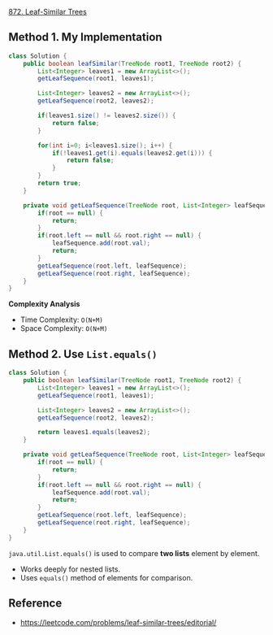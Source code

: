 [872. Leaf-Similar Trees](https://leetcode.com/problems/leaf-similar-trees/description/)


## Method 1. My Implementation
```java
class Solution {
    public boolean leafSimilar(TreeNode root1, TreeNode root2) {
        List<Integer> leaves1 = new ArrayList<>();
        getLeafSequence(root1, leaves1);

        List<Integer> leaves2 = new ArrayList<>();
        getLeafSequence(root2, leaves2);

        if(leaves1.size() != leaves2.size()) {
            return false;
        }

        for(int i=0; i<leaves1.size(); i++) {
            if(!leaves1.get(i).equals(leaves2.get(i))) {
                return false;
            }
        }
        return true;
    }

    private void getLeafSequence(TreeNode root, List<Integer> leafSequence) {
        if(root == null) {
            return;
        }
        if(root.left == null && root.right == null) {
            leafSequence.add(root.val);
            return;
        }
        getLeafSequence(root.left, leafSequence);
        getLeafSequence(root.right, leafSequence);
    }
}
```
**Complexity Analysis**
* Time Complexity: `O(N+M)`
* Space Complexity: `O(N+M)`


## Method 2. Use `List.equals()`
```java
class Solution {
    public boolean leafSimilar(TreeNode root1, TreeNode root2) {
        List<Integer> leaves1 = new ArrayList<>();
        getLeafSequence(root1, leaves1);

        List<Integer> leaves2 = new ArrayList<>();
        getLeafSequence(root2, leaves2);

        return leaves1.equals(leaves2);
    }

    private void getLeafSequence(TreeNode root, List<Integer> leafSequence) {
        if(root == null) {
            return;
        }
        if(root.left == null && root.right == null) {
            leafSequence.add(root.val);
            return;
        }
        getLeafSequence(root.left, leafSequence);
        getLeafSequence(root.right, leafSequence);
    }
}
```
`java.util.List.equals()` is used to compare **two lists** element by element.
* Works deeply for nested lists.
* Uses `equals()` method of elements for comparison.


## Reference
* https://leetcode.com/problems/leaf-similar-trees/editorial/